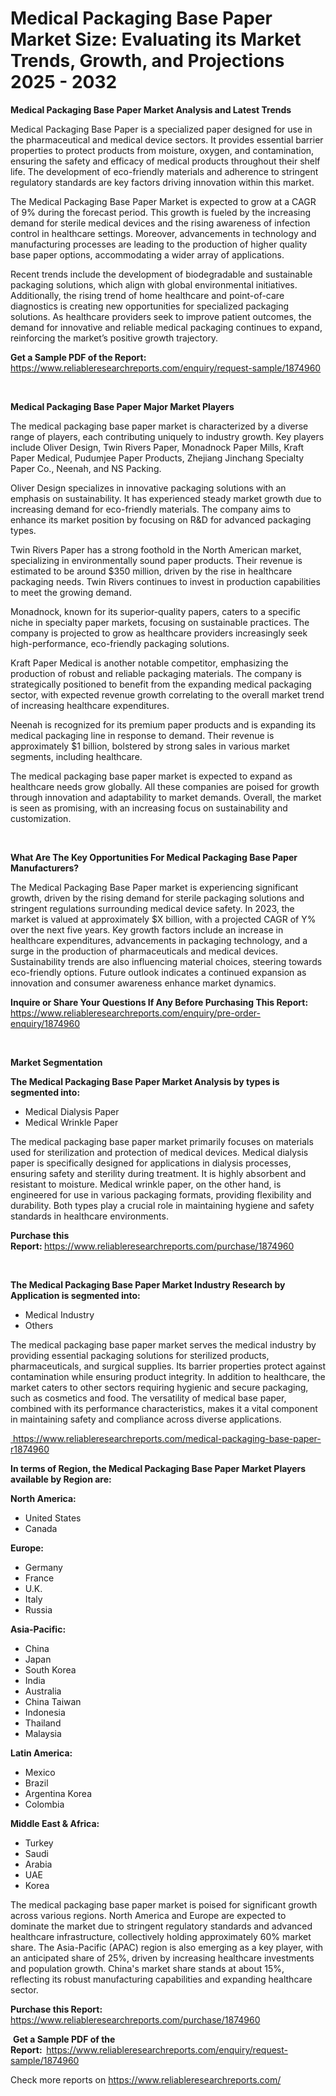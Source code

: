 <p><h1>Medical Packaging Base Paper Market Size: Evaluating its Market Trends, Growth, and Projections 2025 - 2032</h1></p><p><strong>Medical Packaging Base Paper Market Analysis and Latest Trends</strong></p>
<p><p>Medical Packaging Base Paper is a specialized paper designed for use in the pharmaceutical and medical device sectors. It provides essential barrier properties to protect products from moisture, oxygen, and contamination, ensuring the safety and efficacy of medical products throughout their shelf life. The development of eco-friendly materials and adherence to stringent regulatory standards are key factors driving innovation within this market.</p><p>The Medical Packaging Base Paper Market is expected to grow at a CAGR of 9% during the forecast period. This growth is fueled by the increasing demand for sterile medical devices and the rising awareness of infection control in healthcare settings. Moreover, advancements in technology and manufacturing processes are leading to the production of higher quality base paper options, accommodating a wider array of applications.</p><p>Recent trends include the development of biodegradable and sustainable packaging solutions, which align with global environmental initiatives. Additionally, the rising trend of home healthcare and point-of-care diagnostics is creating new opportunities for specialized packaging solutions. As healthcare providers seek to improve patient outcomes, the demand for innovative and reliable medical packaging continues to expand, reinforcing the market’s positive growth trajectory.</p></p>
<p><strong>Get a Sample PDF of the Report:&nbsp;</strong> <a href="https://www.reliableresearchreports.com/enquiry/request-sample/1874960?utm_campaign=2216&utm_medium=2&utm_source=Github&utm_content=ia&utm_term=08032025&utm_id=medical-packaging-base-paper">https://www.reliableresearchreports.com/enquiry/request-sample/1874960</a></p>
<p>&nbsp;</p>
<p><strong>Medical Packaging Base Paper Major Market Players</strong></p>
<p><p>The medical packaging base paper market is characterized by a diverse range of players, each contributing uniquely to industry growth. Key players include Oliver Design, Twin Rivers Paper, Monadnock Paper Mills, Kraft Paper Medical, Pudumjee Paper Products, Zhejiang Jinchang Specialty Paper Co., Neenah, and NS Packing. </p><p>Oliver Design specializes in innovative packaging solutions with an emphasis on sustainability. It has experienced steady market growth due to increasing demand for eco-friendly materials. The company aims to enhance its market position by focusing on R&D for advanced packaging types.</p><p>Twin Rivers Paper has a strong foothold in the North American market, specializing in environmentally sound paper products. Their revenue is estimated to be around $350 million, driven by the rise in healthcare packaging needs. Twin Rivers continues to invest in production capabilities to meet the growing demand.</p><p>Monadnock, known for its superior-quality papers, caters to a specific niche in specialty paper markets, focusing on sustainable practices. The company is projected to grow as healthcare providers increasingly seek high-performance, eco-friendly packaging solutions.</p><p>Kraft Paper Medical is another notable competitor, emphasizing the production of robust and reliable packaging materials. The company is strategically positioned to benefit from the expanding medical packaging sector, with expected revenue growth correlating to the overall market trend of increasing healthcare expenditures.</p><p>Neenah is recognized for its premium paper products and is expanding its medical packaging line in response to demand. Their revenue is approximately $1 billion, bolstered by strong sales in various market segments, including healthcare.</p><p>The medical packaging base paper market is expected to expand as healthcare needs grow globally. All these companies are poised for growth through innovation and adaptability to market demands. Overall, the market is seen as promising, with an increasing focus on sustainability and customization.</p></p>
<p>&nbsp;</p>
<p><strong>What Are The Key Opportunities For Medical Packaging Base Paper Manufacturers?</strong></p>
<p><p>The Medical Packaging Base Paper market is experiencing significant growth, driven by the rising demand for sterile packaging solutions and stringent regulations surrounding medical device safety. In 2023, the market is valued at approximately $X billion, with a projected CAGR of Y% over the next five years. Key growth factors include an increase in healthcare expenditures, advancements in packaging technology, and a surge in the production of pharmaceuticals and medical devices. Sustainability trends are also influencing material choices, steering towards eco-friendly options. Future outlook indicates a continued expansion as innovation and consumer awareness enhance market dynamics.</p></p>
<p><strong>Inquire or Share Your Questions If Any Before Purchasing This Report:</strong> <a href="https://www.reliableresearchreports.com/enquiry/pre-order-enquiry/1874960?utm_campaign=2216&utm_medium=2&utm_source=Github&utm_content=ia&utm_term=08032025&utm_id=medical-packaging-base-paper">https://www.reliableresearchreports.com/enquiry/pre-order-enquiry/1874960</a></p>
<p>&nbsp;</p>
<p><strong>Market Segmentation</strong></p>
<p><strong>The Medical Packaging Base Paper Market Analysis by types is segmented into:</strong></p>
<p><ul><li>Medical Dialysis Paper</li><li>Medical Wrinkle Paper</li></ul></p>
<p><p>The medical packaging base paper market primarily focuses on materials used for sterilization and protection of medical devices. Medical dialysis paper is specifically designed for applications in dialysis processes, ensuring safety and sterility during treatment. It is highly absorbent and resistant to moisture. Medical wrinkle paper, on the other hand, is engineered for use in various packaging formats, providing flexibility and durability. Both types play a crucial role in maintaining hygiene and safety standards in healthcare environments.</p></p>
<p><strong>Purchase this Report:&nbsp;</strong><a href="https://www.reliableresearchreports.com/purchase/1874960?utm_campaign=2216&utm_medium=2&utm_source=Github&utm_content=ia&utm_term=08032025&utm_id=medical-packaging-base-paper">https://www.reliableresearchreports.com/purchase/1874960</a></p>
<p>&nbsp;</p>
<p><strong>The Medical Packaging Base Paper Market Industry Research by Application is segmented into:</strong></p>
<p><ul><li>Medical Industry</li><li>Others</li></ul></p>
<p><p>The medical packaging base paper market serves the medical industry by providing essential packaging solutions for sterilized products, pharmaceuticals, and surgical supplies. Its barrier properties protect against contamination while ensuring product integrity. In addition to healthcare, the market caters to other sectors requiring hygienic and secure packaging, such as cosmetics and food. The versatility of medical base paper, combined with its performance characteristics, makes it a vital component in maintaining safety and compliance across diverse applications.</p></p>
<p><a href="https://www.reliableresearchreports.com/medical-packaging-base-paper-r1874960?utm_campaign=2216&utm_medium=2&utm_source=Github&utm_content=ia&utm_term=08032025&utm_id=medical-packaging-base-paper">&nbsp;https://www.reliableresearchreports.com/medical-packaging-base-paper-r1874960</a></p>
<p><strong>In terms of Region, the Medical Packaging Base Paper Market Players available by Region are:</strong></p>
<p>
    <p> <strong> North America: </strong>
        <ul>
            <li>United States</li>
            <li>Canada</li>
        </ul>
        </p> 
    <p> <strong> Europe: </strong>
        <ul>
            <li>Germany</li>
            <li>France</li>
            <li>U.K.</li>
            <li>Italy</li>
            <li>Russia</li>
        </ul>
        </p> 
    <p> <strong> Asia-Pacific: </strong>
        <ul>
            <li>China</li>
            <li>Japan</li>
            <li>South Korea</li>
            <li>India</li>
            <li>Australia</li>
            <li>China Taiwan</li>
            <li>Indonesia</li>
            <li>Thailand</li>
            <li>Malaysia</li>
        </ul>
        </p> 
    <p> <strong> Latin America: </strong>
        <ul>
            <li>Mexico</li>
            <li>Brazil</li>
            <li>Argentina Korea</li>
            <li>Colombia</li>
        </ul>
        </p> 
    <p> <strong> Middle East & Africa: </strong>
        <ul>
            <li>Turkey</li>
            <li>Saudi</li>
            <li>Arabia</li>
            <li>UAE</li>
            <li>Korea</li>
        </ul>
    </p>
    </p>
<p><p>The medical packaging base paper market is poised for significant growth across various regions. North America and Europe are expected to dominate the market due to stringent regulatory standards and advanced healthcare infrastructure, collectively holding approximately 60% market share. The Asia-Pacific (APAC) region is also emerging as a key player, with an anticipated share of 25%, driven by increasing healthcare investments and population growth. China's market share stands at about 15%, reflecting its robust manufacturing capabilities and expanding healthcare sector.</p></p>
<p><strong>Purchase this Report: </strong><a href="https://www.reliableresearchreports.com/purchase/1874960?utm_campaign=2216&utm_medium=2&utm_source=Github&utm_content=ia&utm_term=08032025&utm_id=medical-packaging-base-paper">https://www.reliableresearchreports.com/purchase/1874960</a></p>
<p>&nbsp;<strong>Get a Sample PDF of the Report:&nbsp;&nbsp;</strong><a href="https://www.reliableresearchreports.com/enquiry/request-sample/1874960?utm_campaign=2216&utm_medium=2&utm_source=Github&utm_content=ia&utm_term=08032025&utm_id=medical-packaging-base-paper">https://www.reliableresearchreports.com/enquiry/request-sample/1874960</a></p>
<p><strong></strong></p>
<p>Check more reports on <a href="https://www.reliableresearchreports.com/?utm_campaign=2216&utm_medium=2&utm_source=Github&utm_content=ia&utm_term=08032025&utm_id=medical-packaging-base-paper">https://www.reliableresearchreports.com/</a></p>